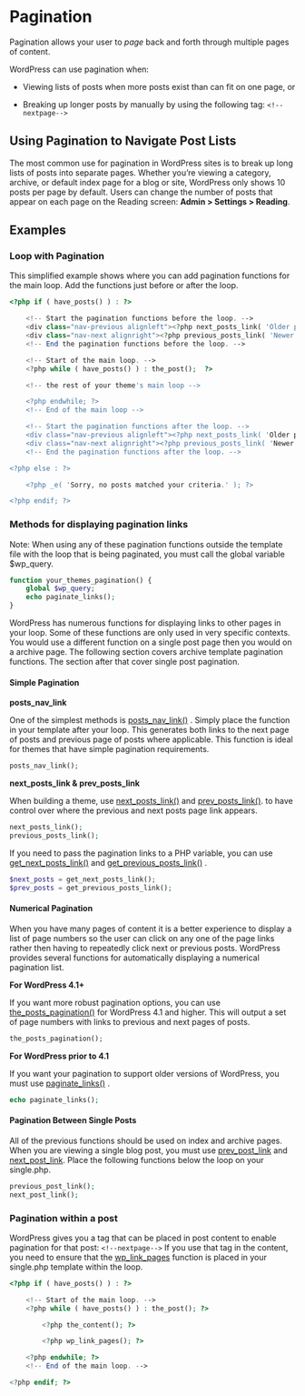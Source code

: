 # Pagination

Pagination allows your user to *page* back and forth through multiple pages of content.

WordPress can use pagination when:

*   Viewing lists of posts when more posts exist than can fit on one page, or

*   Breaking up longer posts by manually by using the following tag: `<!--nextpage-->`

## Using Pagination to Navigate Post Lists

The most common use for pagination in WordPress sites is to break up long lists of posts into separate pages. Whether you’re viewing a category, archive, or default index page for a blog or site, WordPress only shows 10 posts per page by default. Users can change the number of posts that appear on each page on the Reading screen: **Admin > Settings > Reading**.

## Examples

### Loop with Pagination

This simplified example shows where you can add pagination functions for the main loop. Add the functions just before or after the loop.

```php
<?php if ( have_posts() ) : ?>

    <!-- Start the pagination functions before the loop. -->
    <div class="nav-previous alignleft"><?php next_posts_link( 'Older posts' ); ?></div>
    <div class="nav-next alignright"><?php previous_posts_link( 'Newer posts' ); ?></div>
    <!-- End the pagination functions before the loop. -->

	<!-- Start of the main loop. -->
	<?php while ( have_posts() ) : the_post();  ?>

	<!-- the rest of your theme's main loop -->

    <?php endwhile; ?>
    <!-- End of the main loop -->

    <!-- Start the pagination functions after the loop. -->
    <div class="nav-previous alignleft"><?php next_posts_link( 'Older posts' ); ?></div>
    <div class="nav-next alignright"><?php previous_posts_link( 'Newer posts' ); ?></div>
    <!-- End the pagination functions after the loop. -->

<?php else : ?>

	<?php _e( 'Sorry, no posts matched your criteria.' ); ?>

<?php endif; ?>
```

### Methods for displaying pagination links

Note: When using any of these pagination functions outside the template file with the loop that is being paginated, you must call the global variable $wp\_query.

```php
function your_themes_pagination() {
	global $wp_query;
	echo paginate_links();
}
```

WordPress has numerous functions for displaying links to other pages in your loop. Some of these functions are only used in very specific contexts. You would use a different function on a single post page then you would on a archive page. The following section covers archive template pagination functions. The section after that cover single post pagination.

#### Simple Pagination

**posts\_nav\_link**

One of the simplest methods is [](https://developer.wordpress.org/reference/functions/posts_nav_link/)[posts\_nav\_link()](https://developer.wordpress.org/reference/functions/posts_nav_link/) . Simply place the function in your template after your loop. This generates both links to the next page of posts and previous page of posts where applicable. This function is ideal for themes that have simple pagination requirements.

```php
posts_nav_link();
```

**next\_posts\_link & prev\_posts\_link**

When building a theme, use [](https://developer.wordpress.org/reference/functions/next_posts_link/)[next\_posts\_link()](https://developer.wordpress.org/reference/functions/next_posts_link/) and [prev\_posts\_link()](https://developer.wordpress.org/reference/functions/previous_posts_link/). to have control over where the previous and next posts page link appears.

```php
next_posts_link();
previous_posts_link();
```

If you need to pass the pagination links to a PHP variable, you can use [](https://developer.wordpress.org/reference/functions/get_next_posts_link/)[get\_next\_posts\_link()](https://developer.wordpress.org/reference/functions/get_next_posts_link/) and [](https://developer.wordpress.org/reference/functions/get_previous_posts_link/)[get\_previous\_posts\_link()](https://developer.wordpress.org/reference/functions/get_previous_posts_link/) .

```php
$next_posts = get_next_posts_link();
$prev_posts = get_previous_posts_link();
```

#### Numerical Pagination

When you have many pages of content it is a better experience to display a list of page numbers so the user can click on any one of the page links rather then having to repeatedly click next or previous posts. WordPress provides several functions for automatically displaying a numerical pagination list.

**For WordPress 4.1+**

If you want more robust pagination options, you can use [](https://developer.wordpress.org/reference/functions/the_posts_pagination/)[the\_posts\_pagination()](https://developer.wordpress.org/reference/functions/the_posts_pagination/) for WordPress 4.1 and higher. This will output a set of page numbers with links to previous and next pages of posts.

```php
the_posts_pagination();
```

**For WordPress prior to 4.1**

If you want your pagination to support older versions of WordPress, you must use [](https://developer.wordpress.org/reference/functions/paginate_links/)[paginate\_links()](https://developer.wordpress.org/reference/functions/paginate_links/) .

```php
echo paginate_links();
```

#### Pagination Between Single Posts

All of the previous functions should be used on index and archive pages. When you are viewing a single blog post, you must use [prev\_post\_link](https://developer.wordpress.org/reference/functions/previous_post_link/) and [next\_post\_link](https://developer.wordpress.org/reference/functions/next_post_link/). Place the following functions below the loop on your single.php.

```php
previous_post_link();
next_post_link();
```

### Pagination within a post

WordPress gives you a tag that can be placed in post content to enable pagination for that post:
`<!--nextpage-->`
If you use that tag in the content, you need to ensure that the [wp\_link\_pages](https://developer.wordpress.org/reference/functions/wp_link_pages/) function is placed in your single.php template within the loop.

```php
<?php if ( have_posts() ) : ?>

	<!-- Start of the main loop. -->
	<?php while ( have_posts() ) : the_post(); ?>

		<?php the_content(); ?>

		<?php wp_link_pages(); ?>

	<?php endwhile; ?>
	<!-- End of the main loop. -->

<?php endif; ?>
```
